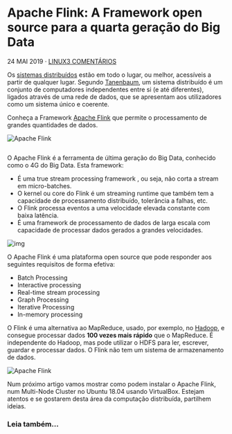# Apache Flink: A Framework open source para a quarta geração do Big Data

24 MAI 2019 · [LINUX](https://pplware.sapo.pt/category/linux/)[3 COMENTÁRIOS](https://pplware.sapo.pt/linux/apache-flink-framework-big-data/#comments)

Os [sistemas distribuídos](https://pplware.sapo.pt/informacao/afinal-o-que-e-um-sistema-distribuido/) estão em todo o lugar, ou melhor, acessíveis a partir de qualquer lugar. Segundo [Tanenbaum](https://pt.wikipedia.org/wiki/Andrew_Stuart_Tanenbaum), um sistema distribuído é um conjunto de computadores independentes entre si (e até diferentes), ligados através de uma rede de dados, que se apresentam aos utilizadores como um sistema único e coerente.

Conheça a Framework [Apache Flink](https://flink.apache.org/) que permite o processamento de grandes quantidades de dados.

![Apache Flink](https://pplware.sapo.pt/wp-content/uploads/2019/05/flink_capa-720x387.jpg)

```

```





O Apache Flink é a ferramenta de última geração do Big Data, conhecido como o 4G do Big Data. Esta framework:

- É uma true stream processing framework , ou seja, não corta a stream em micro-batches.
- O kernel ou core do Flink é um streaming runtime que também tem a capacidade de processamento distribuído, tolerância a falhas, etc.
- O Flink processa eventos a uma velocidade elevada constante com baixa latência.
- É uma framework de processamento de dados de larga escala com capacidade de processar dados gerados a grandes velocidades.

![img](https://pplware.sapo.pt/wp-content/uploads/2019/05/flink_00-720x261.jpg)

O Apache Flink é uma plataforma open source que pode responder aos seguintes requisitos de forma efetiva:

- Batch Processing
- Interactive processing
- Real-time stream processing
- Graph Processing
- Iterative Processing
- In-memory processing

O Flink é uma alternativa ao MapReduce, usado, por exemplo, no [Hadoop](https://pplware.sapo.pt/tutoriais/apache-hadoop-instalacao-ubuntu/), e consegue processar dados **100 vezes mais rápido** que o MapReduce. É independente do Hadoop, mas pode utilizar o HDFS para ler, escrever, guardar e processar dados. O Flink não tem um sistema de armazenamento de dados. 

![Apache Flink](https://pplware.sapo.pt/wp-content/uploads/2019/05/flink_01-720x461.png)

Num próximo artigo vamos mostrar como podem instalar o Apache Flink, num Multi-Node Cluster no Ubuntu 18.04 usando VirtualBox. Estejam atentos e se gostarem desta área da computação distribuída, partilhem ideias.

### Leia também...